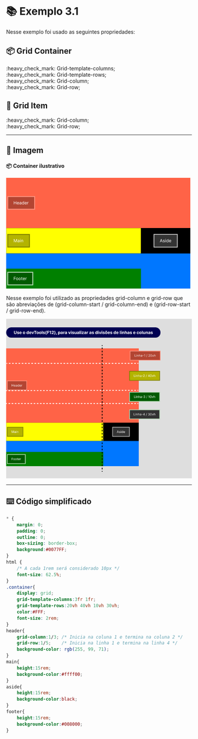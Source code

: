 # :books: Exemplo 3.1

<p>Nesse exemplo foi usado as seguintes propriedades:</p>

## :package: Grid Container
<p>    
    :heavy_check_mark: Grid-template-columns;<br>
    :heavy_check_mark: Grid-template-rows;<br>          
    :heavy_check_mark: Grid-column;<br>    
    :heavy_check_mark: Grid-row;<br>    
</p>

## :pencil: Grid Item

<p>        
    :heavy_check_mark: Grid-column;<br>    
    :heavy_check_mark: Grid-row;<br>    
</p>

---

## :art: Imagem 

#### :package: Container ilustrativo

<img alt="container" src="./../img/img-3-ex.png">
<p>Nesse exemplo foi utilizado as propriedades grid-column e grid-row que são abreviações de (grid-column-start / grid-column-end) e (grid-row-start / grid-row-end).</p>
<img alt="container" src="./../img/img-ex-03.2.png">


---

## :keyboard: Código simplificado

```css
* {
    margin: 0;
    padding: 0;
    outline: 0;
    box-sizing: border-box;
    background:#0077FF;    
}
html {
    /* A cada 1rem será considerado 10px */
    font-size: 62.5%;
}
.container{
    display: grid;
    grid-template-columns:3fr 1fr;
    grid-template-rows:20vh 40vh 10vh 30vh;   
    color:#FFF;
    font-size: 2rem;
}
header{
    grid-column:1/3; /* Inicia na coluna 1 e termina na coluna 2 */    
    grid-row:1/5;    /* Inicia na linha 1 e termina na linha 4 */
    background-color: rgb(255, 99, 71);          
}
main{
    height:15rem;    
    background-color:#ffff00;    
}
aside{
    height:15rem;
    background-color:black;    
}
footer{    
    height:15rem;
    background-color:#008000;
}
    
```